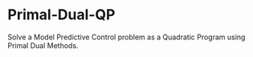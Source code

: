 # Primal-Dual-QP

Solve a Model Predictive Control problem as a Quadratic Program using Primal Dual Methods.
